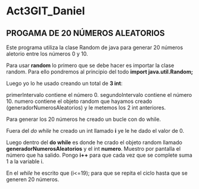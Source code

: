 # Act3GIT_Daniel

## PROGAMA DE 20 NÚMEROS ALEATORIOS

Este programa utiliza la clase Random de java para generar 20 números aletorio entre los números 0 y 10.

Para usar **random** lo primero que se debe hacer es importar la clase random. Para ello pondremos al principio del todo **import java.util.Random;** 

Luego yo lo he usado creando un total de **3 int**:

primerIntervalo contiene el número 0.
segundoIntervalo contiene el número 10.
numero contiene el objeto random que hayamos creado (generadorNumerosAleatorios) y le metemos los 2 int anteriores.

Para generar los 20 números he creado un bucle con do while.

Fuera del *do while* he creado un int llamado **i** ye le he dado el valor de 0.

Luego dentro del **do while** es donde he crado el objeto random llamado **generadorNumerosAleatorios** y el int **numero**.
Muestro por pantalla el número que ha salido.
Pongo **i++** para que cada vez que se complete suma 1 a la variable i.

En el *while* he escrito que (i<=19); para que se repita el ciclo hasta que se generen 20 números.